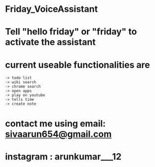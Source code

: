 # Friday_VoiceAssistant

# Tell "hello friday" or "friday" to activate the assistant 

# current useable functionalities  are 
    -> todo list
    -> wiki search
    -> chrome search
    -> open apps 
    -> play on youtube
    -> tells time
    -> create note
  
# contact me using  email:  sivaarun654@gmail.com
#                   instagram : arunkumar___12
